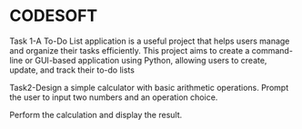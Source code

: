 # CODESOFT
Task 1-A To-Do List application is a useful project that helps users manage and organize their tasks efficiently. This project aims to create a command-line or GUI-based application using Python, allowing users to create, update, and track their to-do lists

Task2-Design a simple calculator with basic arithmetic operations.
Prompt the user to input two numbers and an operation choice.

Perform the calculation and display the result.
